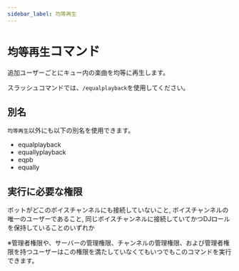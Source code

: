```yaml
---
sidebar_label: 均等再生
---
```

# `均等再生`コマンド
追加ユーザーごとにキュー内の楽曲を均等に再生します。

スラッシュコマンドでは、`/equalplayback`を使用してください。

## 別名
`均等再生`以外にも以下の別名を使用できます。

- equalplayback
- equallyplayback
- eqpb
- equally




## 実行に必要な権限
ボットがどこのボイスチャンネルにも接続していないこと, ボイスチャンネルの唯一のユーザーであること, 同じボイスチャンネルに接続していてかつDJロールを保持していることのいずれか

※管理者権限や、サーバーの管理権限、チャンネルの管理権限、および管理者権限を持つユーザーはこの権限を満たしていなくてもいつでもこのコマンドを実行できます。
  
